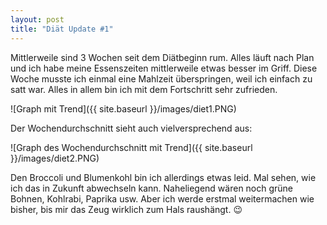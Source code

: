 ```yaml
---
layout: post
title: "Diät Update #1"
---
```

Mittlerweile sind 3 Wochen seit dem Diätbeginn rum. Alles läuft nach Plan und ich habe meine Essenszeiten mittlerweile etwas besser im Griff. Diese Woche musste ich einmal eine Mahlzeit überspringen, weil ich einfach zu satt war. Alles in allem bin ich mit dem Fortschritt sehr zufrieden.

![Graph mit Trend]({{ site.baseurl }}/images/diet1.PNG)

Der Wochendurchschnitt sieht auch vielversprechend aus:

![Graph des Wochendurchschnitt mit Trend]({{ site.baseurl }}/images/diet2.PNG)

Den Broccoli und Blumenkohl bin ich allerdings etwas leid. Mal sehen, wie ich das in Zukunft abwechseln kann. Naheliegend wären noch grüne Bohnen, Kohlrabi, Paprika usw. Aber ich werde erstmal weitermachen wie bisher, bis mir das Zeug wirklich zum Hals raushängt. 😉
